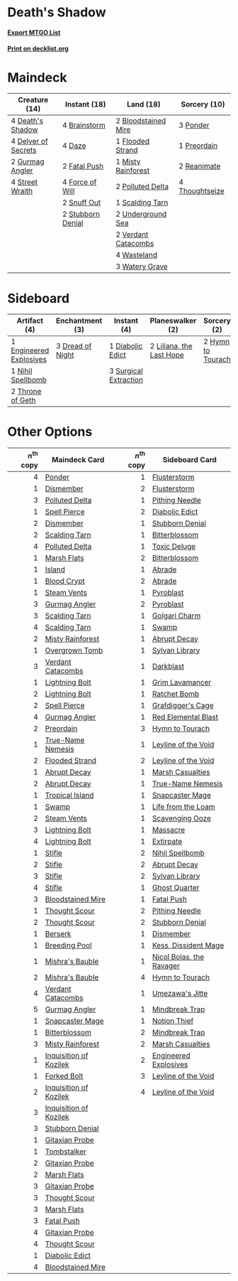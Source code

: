 # Death's Shadow

#### [Export MTGO List](../collection/Death's%20Shadow/Death's%20Shadow.txt)
#### [Print on decklist.org](http://decklist.org/?deckmain=2%09Bloodstained%20Mire%0A4%09Brainstorm%0A4%09Daze%0A4%09Death's%20Shadow%0A4%09Delver%20of%20Secrets%0A2%09Fatal%20Push%0A1%09Flooded%20Strand%0A4%09Force%20of%20Will%0A2%09Gurmag%20Angler%0A1%09Misty%20Rainforest%0A2%09Polluted%20Delta%0A3%09Ponder%0A1%09Preordain%0A2%09Reanimate%0A1%09Scalding%20Tarn%0A2%09Snuff%20Out%0A4%09Street%20Wraith%0A2%09Stubborn%20Denial%0A4%09Thoughtseize%0A2%09Underground%20Sea%0A2%09Verdant%20Catacombs%0A4%09Wasteland%0A3%09Watery%20Grave&deckside=1%09Diabolic%20Edict%0A3%09Dread%20of%20Night%0A1%09Engineered%20Explosives%0A2%09Hymn%20to%20Tourach%0A2%09Liliana,%20the%20Last%20Hope%0A1%09Nihil%20Spellbomb%0A3%09Surgical%20Extraction%0A2%09Throne%20of%20Geth)
# Maindeck

|                                        Creature (14)                                         |                                        Instant (18)                                        |                                          Land (18)                                           |                                      Sorcery (10)                                       |
|----------------------------------------------------------------------------------------------|--------------------------------------------------------------------------------------------|----------------------------------------------------------------------------------------------|-----------------------------------------------------------------------------------------|
|4 [Death's Shadow](http://gatherer.wizards.com/Pages/Card/Details.aspx?multiverseid=425889)   |4 [Brainstorm](http://gatherer.wizards.com/Pages/Card/Details.aspx?multiverseid=382871)     |2 [Bloodstained Mire](http://gatherer.wizards.com/Pages/Card/Details.aspx?multiverseid=405094)|3 [Ponder](http://gatherer.wizards.com/Pages/Card/Details.aspx?multiverseid=244313)      |
|4 [Delver of Secrets](http://gatherer.wizards.com/Pages/Card/Details.aspx?multiverseid=439326)|4 [Daze](http://gatherer.wizards.com/Pages/Card/Details.aspx?multiverseid=413586)           |1 [Flooded Strand](http://gatherer.wizards.com/Pages/Card/Details.aspx?multiverseid=405098)   |1 [Preordain](http://gatherer.wizards.com/Pages/Card/Details.aspx?multiverseid=265979)   |
|2 [Gurmag Angler](http://gatherer.wizards.com/Pages/Card/Details.aspx?multiverseid=391850)    |2 [Fatal Push](http://gatherer.wizards.com/Pages/Card/Details.aspx?multiverseid=423724)     |1 [Misty Rainforest](http://gatherer.wizards.com/Pages/Card/Details.aspx?multiverseid=426065) |2 [Reanimate](http://gatherer.wizards.com/Pages/Card/Details.aspx?multiverseid=270452)   |
|4 [Street Wraith](http://gatherer.wizards.com/Pages/Card/Details.aspx?multiverseid=370428)    |4 [Force of Will](http://gatherer.wizards.com/Pages/Card/Details.aspx?multiverseid=382943)  |2 [Polluted Delta](http://gatherer.wizards.com/Pages/Card/Details.aspx?multiverseid=405104)   |4 [Thoughtseize](http://gatherer.wizards.com/Pages/Card/Details.aspx?multiverseid=438676)|
|                                                                                              |2 [Snuff Out](http://gatherer.wizards.com/Pages/Card/Details.aspx?multiverseid=201794)      |1 [Scalding Tarn](http://gatherer.wizards.com/Pages/Card/Details.aspx?multiverseid=426069)    |                                                                                         |
|                                                                                              |2 [Stubborn Denial](http://gatherer.wizards.com/Pages/Card/Details.aspx?multiverseid=386673)|2 [Underground Sea](http://gatherer.wizards.com/Pages/Card/Details.aspx?multiverseid=383142)  |                                                                                         |
|                                                                                              |                                                                                            |2 [Verdant Catacombs](http://gatherer.wizards.com/Pages/Card/Details.aspx?multiverseid=426074)|                                                                                         |
|                                                                                              |                                                                                            |4 [Wasteland](http://gatherer.wizards.com/Pages/Card/Details.aspx?multiverseid=413790)        |                                                                                         |
|                                                                                              |                                                                                            |3 [Watery Grave](http://gatherer.wizards.com/Pages/Card/Details.aspx?multiverseid=405114)     |                                                                                         |


# Sideboard

|                                           Artifact (4)                                           |                                     Enchantment (3)                                     |                                          Instant (4)                                           |                                         Planeswalker (2)                                          |                                        Sorcery (2)                                         |
|--------------------------------------------------------------------------------------------------|-----------------------------------------------------------------------------------------|------------------------------------------------------------------------------------------------|---------------------------------------------------------------------------------------------------|--------------------------------------------------------------------------------------------|
|1 [Engineered Explosives](http://gatherer.wizards.com/Pages/Card/Details.aspx?multiverseid=370549)|3 [Dread of Night](http://gatherer.wizards.com/Pages/Card/Details.aspx?multiverseid=4658)|1 [Diabolic Edict](http://gatherer.wizards.com/Pages/Card/Details.aspx?multiverseid=442074)     |2 [Liliana, the Last Hope](http://gatherer.wizards.com/Pages/Card/Details.aspx?multiverseid=414388)|2 [Hymn to Tourach](http://gatherer.wizards.com/Pages/Card/Details.aspx?multiverseid=382976)|
|1 [Nihil Spellbomb](http://gatherer.wizards.com/Pages/Card/Details.aspx?multiverseid=442215)      |                                                                                         |3 [Surgical Extraction](http://gatherer.wizards.com/Pages/Card/Details.aspx?multiverseid=397706)|                                                                                                   |                                                                                            |
|2 [Throne of Geth](http://gatherer.wizards.com/Pages/Card/Details.aspx?multiverseid=202675)       |                                                                                         |                                                                                                |                                                                                                   |                                                                                            |


# Other Options

|*n*<sup>th</sup> copy|                                          Maindeck Card                                          |*n*<sup>th</sup> copy|                                          Sideboard Card                                           |
|--------------------:|-------------------------------------------------------------------------------------------------|--------------------:|---------------------------------------------------------------------------------------------------|
|                    4|[Ponder](http://gatherer.wizards.com/Pages/Card/Details.aspx?multiverseid=244313)                |                    1|[Flusterstorm](http://gatherer.wizards.com/Pages/Card/Details.aspx?multiverseid=382942)            |
|                    1|[Dismember](http://gatherer.wizards.com/Pages/Card/Details.aspx?multiverseid=397830)             |                    2|[Flusterstorm](http://gatherer.wizards.com/Pages/Card/Details.aspx?multiverseid=382942)            |
|                    3|[Polluted Delta](http://gatherer.wizards.com/Pages/Card/Details.aspx?multiverseid=405104)        |                    1|[Pithing Needle](http://gatherer.wizards.com/Pages/Card/Details.aspx?multiverseid=425815)          |
|                    1|[Spell Pierce](http://gatherer.wizards.com/Pages/Card/Details.aspx?multiverseid=425876)          |                    2|[Diabolic Edict](http://gatherer.wizards.com/Pages/Card/Details.aspx?multiverseid=442074)          |
|                    2|[Dismember](http://gatherer.wizards.com/Pages/Card/Details.aspx?multiverseid=397830)             |                    1|[Stubborn Denial](http://gatherer.wizards.com/Pages/Card/Details.aspx?multiverseid=386673)         |
|                    2|[Scalding Tarn](http://gatherer.wizards.com/Pages/Card/Details.aspx?multiverseid=426069)         |                    1|[Bitterblossom](http://gatherer.wizards.com/Pages/Card/Details.aspx?multiverseid=397701)           |
|                    4|[Polluted Delta](http://gatherer.wizards.com/Pages/Card/Details.aspx?multiverseid=405104)        |                    1|[Toxic Deluge](http://gatherer.wizards.com/Pages/Card/Details.aspx?multiverseid=413650)            |
|                    1|[Marsh Flats](http://gatherer.wizards.com/Pages/Card/Details.aspx?multiverseid=426064)           |                    2|[Bitterblossom](http://gatherer.wizards.com/Pages/Card/Details.aspx?multiverseid=397701)           |
|                    1|[Island](http://gatherer.wizards.com/Pages/Card/Details.aspx?multiverseid=439602)                |                    1|[Abrade](http://gatherer.wizards.com/Pages/Card/Details.aspx?multiverseid=430772)                  |
|                    1|[Blood Crypt](http://gatherer.wizards.com/Pages/Card/Details.aspx?multiverseid=405093)           |                    2|[Abrade](http://gatherer.wizards.com/Pages/Card/Details.aspx?multiverseid=430772)                  |
|                    1|[Steam Vents](http://gatherer.wizards.com/Pages/Card/Details.aspx?multiverseid=405109)           |                    1|[Pyroblast](http://gatherer.wizards.com/Pages/Card/Details.aspx?multiverseid=159243)               |
|                    3|[Gurmag Angler](http://gatherer.wizards.com/Pages/Card/Details.aspx?multiverseid=391850)         |                    2|[Pyroblast](http://gatherer.wizards.com/Pages/Card/Details.aspx?multiverseid=159243)               |
|                    3|[Scalding Tarn](http://gatherer.wizards.com/Pages/Card/Details.aspx?multiverseid=426069)         |                    1|[Golgari Charm](http://gatherer.wizards.com/Pages/Card/Details.aspx?multiverseid=430396)           |
|                    4|[Scalding Tarn](http://gatherer.wizards.com/Pages/Card/Details.aspx?multiverseid=426069)         |                    1|[Swamp](http://gatherer.wizards.com/Pages/Card/Details.aspx?multiverseid=439603)                   |
|                    2|[Misty Rainforest](http://gatherer.wizards.com/Pages/Card/Details.aspx?multiverseid=426065)      |                    1|[Abrupt Decay](http://gatherer.wizards.com/Pages/Card/Details.aspx?multiverseid=425971)            |
|                    1|[Overgrown Tomb](http://gatherer.wizards.com/Pages/Card/Details.aspx?multiverseid=405103)        |                    1|[Sylvan Library](http://gatherer.wizards.com/Pages/Card/Details.aspx?multiverseid=383120)          |
|                    3|[Verdant Catacombs](http://gatherer.wizards.com/Pages/Card/Details.aspx?multiverseid=426074)     |                    1|[Darkblast](http://gatherer.wizards.com/Pages/Card/Details.aspx?multiverseid=87922)                |
|                    1|[Lightning Bolt](http://gatherer.wizards.com/Pages/Card/Details.aspx?multiverseid=234704)        |                    1|[Grim Lavamancer](http://gatherer.wizards.com/Pages/Card/Details.aspx?multiverseid=234706)         |
|                    2|[Lightning Bolt](http://gatherer.wizards.com/Pages/Card/Details.aspx?multiverseid=234704)        |                    1|[Ratchet Bomb](http://gatherer.wizards.com/Pages/Card/Details.aspx?multiverseid=205482)            |
|                    2|[Spell Pierce](http://gatherer.wizards.com/Pages/Card/Details.aspx?multiverseid=425876)          |                    1|[Grafdigger's Cage](http://gatherer.wizards.com/Pages/Card/Details.aspx?multiverseid=426046)       |
|                    4|[Gurmag Angler](http://gatherer.wizards.com/Pages/Card/Details.aspx?multiverseid=391850)         |                    1|[Red Elemental Blast](http://gatherer.wizards.com/Pages/Card/Details.aspx?multiverseid=202447)     |
|                    2|[Preordain](http://gatherer.wizards.com/Pages/Card/Details.aspx?multiverseid=265979)             |                    3|[Hymn to Tourach](http://gatherer.wizards.com/Pages/Card/Details.aspx?multiverseid=382976)         |
|                    1|[True-Name Nemesis](http://gatherer.wizards.com/Pages/Card/Details.aspx?multiverseid=376562)     |                    1|[Leyline of the Void](http://gatherer.wizards.com/Pages/Card/Details.aspx?multiverseid=205013)     |
|                    2|[Flooded Strand](http://gatherer.wizards.com/Pages/Card/Details.aspx?multiverseid=405098)        |                    2|[Leyline of the Void](http://gatherer.wizards.com/Pages/Card/Details.aspx?multiverseid=205013)     |
|                    1|[Abrupt Decay](http://gatherer.wizards.com/Pages/Card/Details.aspx?multiverseid=425971)          |                    1|[Marsh Casualties](http://gatherer.wizards.com/Pages/Card/Details.aspx?multiverseid=401696)        |
|                    2|[Abrupt Decay](http://gatherer.wizards.com/Pages/Card/Details.aspx?multiverseid=425971)          |                    1|[True-Name Nemesis](http://gatherer.wizards.com/Pages/Card/Details.aspx?multiverseid=376562)       |
|                    1|[Tropical Island](http://gatherer.wizards.com/Pages/Card/Details.aspx?multiverseid=383138)       |                    1|[Snapcaster Mage](http://gatherer.wizards.com/Pages/Card/Details.aspx?multiverseid=425875)         |
|                    1|[Swamp](http://gatherer.wizards.com/Pages/Card/Details.aspx?multiverseid=439603)                 |                    1|[Life from the Loam](http://gatherer.wizards.com/Pages/Card/Details.aspx?multiverseid=370398)      |
|                    2|[Steam Vents](http://gatherer.wizards.com/Pages/Card/Details.aspx?multiverseid=405109)           |                    1|[Scavenging Ooze](http://gatherer.wizards.com/Pages/Card/Details.aspx?multiverseid=425959)         |
|                    3|[Lightning Bolt](http://gatherer.wizards.com/Pages/Card/Details.aspx?multiverseid=234704)        |                    1|[Massacre](http://gatherer.wizards.com/Pages/Card/Details.aspx?multiverseid=21324)                 |
|                    4|[Lightning Bolt](http://gatherer.wizards.com/Pages/Card/Details.aspx?multiverseid=234704)        |                    1|[Extirpate](http://gatherer.wizards.com/Pages/Card/Details.aspx?multiverseid=370384)               |
|                    1|[Stifle](http://gatherer.wizards.com/Pages/Card/Details.aspx?multiverseid=429877)                |                    2|[Nihil Spellbomb](http://gatherer.wizards.com/Pages/Card/Details.aspx?multiverseid=442215)         |
|                    2|[Stifle](http://gatherer.wizards.com/Pages/Card/Details.aspx?multiverseid=429877)                |                    2|[Abrupt Decay](http://gatherer.wizards.com/Pages/Card/Details.aspx?multiverseid=425971)            |
|                    3|[Stifle](http://gatherer.wizards.com/Pages/Card/Details.aspx?multiverseid=429877)                |                    2|[Sylvan Library](http://gatherer.wizards.com/Pages/Card/Details.aspx?multiverseid=383120)          |
|                    4|[Stifle](http://gatherer.wizards.com/Pages/Card/Details.aspx?multiverseid=429877)                |                    1|[Ghost Quarter](http://gatherer.wizards.com/Pages/Card/Details.aspx?multiverseid=430470)           |
|                    3|[Bloodstained Mire](http://gatherer.wizards.com/Pages/Card/Details.aspx?multiverseid=405094)     |                    1|[Fatal Push](http://gatherer.wizards.com/Pages/Card/Details.aspx?multiverseid=423724)              |
|                    1|[Thought Scour](http://gatherer.wizards.com/Pages/Card/Details.aspx?multiverseid=438642)         |                    2|[Pithing Needle](http://gatherer.wizards.com/Pages/Card/Details.aspx?multiverseid=425815)          |
|                    2|[Thought Scour](http://gatherer.wizards.com/Pages/Card/Details.aspx?multiverseid=438642)         |                    2|[Stubborn Denial](http://gatherer.wizards.com/Pages/Card/Details.aspx?multiverseid=386673)         |
|                    1|[Berserk](http://gatherer.wizards.com/Pages/Card/Details.aspx?multiverseid=382865)               |                    1|[Dismember](http://gatherer.wizards.com/Pages/Card/Details.aspx?multiverseid=397830)               |
|                    1|[Breeding Pool](http://gatherer.wizards.com/Pages/Card/Details.aspx?multiverseid=405095)         |                    1|[Kess, Dissident Mage](http://gatherer.wizards.com/Pages/Card/Details.aspx?multiverseid=433280)    |
|                    1|[Mishra's Bauble](http://gatherer.wizards.com/Pages/Card/Details.aspx?multiverseid=438787)       |                    1|[Nicol Bolas, the Ravager](http://gatherer.wizards.com/Pages/Card/Details.aspx?multiverseid=447354)|
|                    2|[Mishra's Bauble](http://gatherer.wizards.com/Pages/Card/Details.aspx?multiverseid=438787)       |                    4|[Hymn to Tourach](http://gatherer.wizards.com/Pages/Card/Details.aspx?multiverseid=382976)         |
|                    4|[Verdant Catacombs](http://gatherer.wizards.com/Pages/Card/Details.aspx?multiverseid=426074)     |                    1|[Umezawa's Jitte](http://gatherer.wizards.com/Pages/Card/Details.aspx?multiverseid=416756)         |
|                    5|[Gurmag Angler](http://gatherer.wizards.com/Pages/Card/Details.aspx?multiverseid=391850)         |                    1|[Mindbreak Trap](http://gatherer.wizards.com/Pages/Card/Details.aspx?multiverseid=197532)          |
|                    1|[Snapcaster Mage](http://gatherer.wizards.com/Pages/Card/Details.aspx?multiverseid=425875)       |                    1|[Notion Thief](http://gatherer.wizards.com/Pages/Card/Details.aspx?multiverseid=442200)            |
|                    1|[Bitterblossom](http://gatherer.wizards.com/Pages/Card/Details.aspx?multiverseid=397701)         |                    2|[Mindbreak Trap](http://gatherer.wizards.com/Pages/Card/Details.aspx?multiverseid=197532)          |
|                    3|[Misty Rainforest](http://gatherer.wizards.com/Pages/Card/Details.aspx?multiverseid=426065)      |                    2|[Marsh Casualties](http://gatherer.wizards.com/Pages/Card/Details.aspx?multiverseid=401696)        |
|                    1|[Inquisition of Kozilek](http://gatherer.wizards.com/Pages/Card/Details.aspx?multiverseid=425900)|                    2|[Engineered Explosives](http://gatherer.wizards.com/Pages/Card/Details.aspx?multiverseid=370549)   |
|                    1|[Forked Bolt](http://gatherer.wizards.com/Pages/Card/Details.aspx?multiverseid=401702)           |                    3|[Leyline of the Void](http://gatherer.wizards.com/Pages/Card/Details.aspx?multiverseid=205013)     |
|                    2|[Inquisition of Kozilek](http://gatherer.wizards.com/Pages/Card/Details.aspx?multiverseid=425900)|                    4|[Leyline of the Void](http://gatherer.wizards.com/Pages/Card/Details.aspx?multiverseid=205013)     |
|                    3|[Inquisition of Kozilek](http://gatherer.wizards.com/Pages/Card/Details.aspx?multiverseid=425900)|                     |                                                                                                   |
|                    3|[Stubborn Denial](http://gatherer.wizards.com/Pages/Card/Details.aspx?multiverseid=386673)       |                     |                                                                                                   |
|                    1|[Gitaxian Probe](http://gatherer.wizards.com/Pages/Card/Details.aspx?multiverseid=233056)        |                     |                                                                                                   |
|                    1|[Tombstalker](http://gatherer.wizards.com/Pages/Card/Details.aspx?multiverseid=370539)           |                     |                                                                                                   |
|                    2|[Gitaxian Probe](http://gatherer.wizards.com/Pages/Card/Details.aspx?multiverseid=233056)        |                     |                                                                                                   |
|                    2|[Marsh Flats](http://gatherer.wizards.com/Pages/Card/Details.aspx?multiverseid=426064)           |                     |                                                                                                   |
|                    3|[Gitaxian Probe](http://gatherer.wizards.com/Pages/Card/Details.aspx?multiverseid=233056)        |                     |                                                                                                   |
|                    3|[Thought Scour](http://gatherer.wizards.com/Pages/Card/Details.aspx?multiverseid=438642)         |                     |                                                                                                   |
|                    3|[Marsh Flats](http://gatherer.wizards.com/Pages/Card/Details.aspx?multiverseid=426064)           |                     |                                                                                                   |
|                    3|[Fatal Push](http://gatherer.wizards.com/Pages/Card/Details.aspx?multiverseid=423724)            |                     |                                                                                                   |
|                    4|[Gitaxian Probe](http://gatherer.wizards.com/Pages/Card/Details.aspx?multiverseid=233056)        |                     |                                                                                                   |
|                    4|[Thought Scour](http://gatherer.wizards.com/Pages/Card/Details.aspx?multiverseid=438642)         |                     |                                                                                                   |
|                    1|[Diabolic Edict](http://gatherer.wizards.com/Pages/Card/Details.aspx?multiverseid=442074)        |                     |                                                                                                   |
|                    4|[Bloodstained Mire](http://gatherer.wizards.com/Pages/Card/Details.aspx?multiverseid=405094)     |                     |                                                                                                   |

